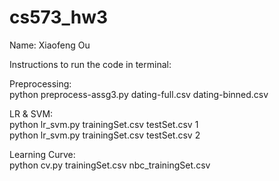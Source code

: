 # cs573_hw3

Name: Xiaofeng Ou <br />

Instructions to run the code in terminal:<br />

Preprocessing:<br /> python preprocess-assg3.py dating-full.csv dating-binned.csv 
 <br />


LR & SVM:<br /> python lr_svm.py trainingSet.csv testSet.csv 1 <br />
         python lr_svm.py trainingSet.csv testSet.csv 2  <br />

Learning Curve:<br /> python cv.py trainingSet.csv nbc_trainingSet.csv 
                <br />

